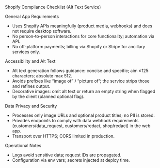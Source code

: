 Shopify Compliance Checklist (Alt Text Service)

General App Requirements

- Uses Shopify APIs meaningfully (product media, webhooks) and does not require desktop software.
- No person-to-person interactions for core functionality; automation via API.
- No off-platform payments; billing via Shopify or Stripe for ancillary services only.

Accessibility and Alt Text

- Alt text generation follows guidance: concise and specific; aim ≤125 characters; absolute max 512.
- Avoids prefixes like “image of” / “picture of”; the service strips those and refines output.
- Decorative images: omit alt text or return an empty string when flagged by the client (planned optional flag).

Data Privacy and Security

- Processes only image URLs and optional product titles; no PII is stored.
- Provides endpoints to comply with data webhook requirements (customers/data_request, customers/redact, shop/redact) in the web app.
- Transport over HTTPS; CORS limited in production.

Operational Notes

- Logs avoid sensitive data; request IDs are propagated.
- Configuration via env vars; secrets injected at deploy time.

